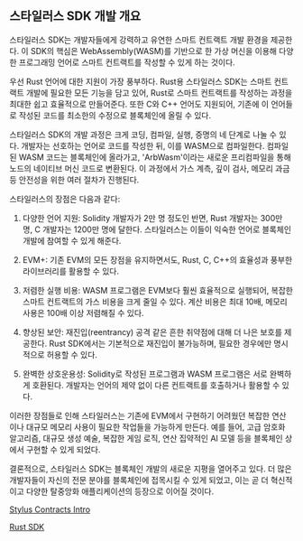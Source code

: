 ## 스타일러스 SDK 개발 개요

스타일러스 SDK는 개발자들에게 강력하고 유연한 스마트 컨트랙트 개발
환경을 제공한다. 이 SDK의 핵심은 WebAssembly(WASM)를 기반으로 한 가상
머신을 이용해 다양한 프로그래밍 언어로 스마트 컨트랙트를 작성할 수 있게
하는 것이다.

우선 Rust 언어에 대한 지원이 가장 풍부하다. Rust용 스타일러스 SDK는
스마트 컨트랙트 개발에 필요한 모든 기능을 담고 있어, Rust로 스마트
컨트랙트를 작성하는 과정을 최대한 쉽고 효율적으로 만들어준다. 또한 C와
C++ 언어도 지원되어, 기존에 이 언어들로 작성된 코드를 최소한의 수정으로
블록체인에 올릴 수 있다.

스타일러스 SDK의 개발 과정은 크게 코딩, 컴파일, 실행, 증명의 네 단계로
나눌 수 있다. 개발자는 선호하는 언어로 코드를 작성한 뒤, 이를 WASM으로
컴파일한다. 컴파일된 WASM 코드는 블록체인에 올라가고, \'ArbWasm\'이라는
새로운 프리컴파일을 통해 노드의 네이티브 머신 코드로 변환된다. 이
과정에서 가스 계측, 깊이 검사, 메모리 과금 등 안전성을 위한 여러 절차가
진행된다.

스타일러스의 장점은 다음과 같다:

1.  다양한 언어 지원: Solidity 개발자가 2만 명 정도인 반면, Rust
     개발자는 300만 명, C 개발자는 1200만 명에 달한다. 스타일러스는
     이들이 익숙한 언어로 블록체인 개발에 참여할 수 있게 해준다.

2.  EVM+: 기존 EVM의 모든 장점을 유지하면서도, Rust, C, C++의 효율성과
     풍부한 라이브러리를 활용할 수 있다.

3.  저렴한 실행 비용: WASM 프로그램은 EVM보다 훨씬 효율적으로 실행되어,
     복잡한 스마트 컨트랙트의 가스 비용을 크게 줄일 수 있다. 계산
    비용은 최대 10배, 메모리 사용은 100배 이상 저렴해질 수 있다.

4.  향상된 보안: 재진입(reentrancy) 공격 같은 흔한 취약점에 대해 더 나은
    보호를 제공한다. Rust SDK에서는 기본적으로 재진입이 불가능하며,
    필요한 경우에만 명시적으로 허용할 수 있다.

5.  완벽한 상호운용성: Solidity로 작성된 프로그램과 WASM 프로그램은 서로
    완벽하게 호환된다. 개발자는 언어의 제약 없이 다른 컨트랙트를
    호출하거나 활용할 수 있다.

이러한 장점들로 인해 스타일러스는 기존에 EVM에서 구현하기 어려웠던
복잡한 연산이나 대규모 메모리 사용이 필요한 작업들을 가능하게 만든다.
예를 들어, 고급 암호화 알고리즘, 대규모 생성 예술, 복잡한 게임 로직,
연산 집약적인 AI 모델 등을 블록체인 상에서 구현할 수 있게 되었다.

결론적으로, 스타일러스 SDK는 블록체인 개발의 새로운 지평을 열어주고
있다. 더 많은 개발자들이 자신의 전문 분야를 블록체인에 접목시킬 수 있게
되었고, 이는 곧 더 혁신적이고 다양한 탈중앙화 애플리케이션의 등장으로
이어질 것이다.

[Stylus Contracts Intro](https://docs.arbitrum.io/stylus/stylus-gentle-introduction) 

[Rust SDK](https://docs.arbitrum.io/stylus/reference/rust-sdk-guide)
